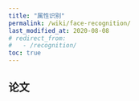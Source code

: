 ```yaml
---
title: "属性识别"
permalink: /wiki/face-recognition/
last_modified_at: 2020-08-08
# redirect_from:
#   - /recognition/
toc: true
---
```



## 论文
